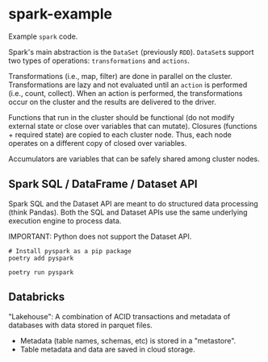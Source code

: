 # spark-example

Example `spark` code.

Spark's main abstraction is the `DataSet` (previously `RDD`). `DataSet`s support
two types of operations: `transformations` and `actions`.

Transformations (i.e., map, filter) are done in parallel on the cluster.
Transformations are lazy and not evaluated until an `action` is performed (i.e.,
count, collect). When an action is performed, the transformations occur on the
cluster and the results are delivered to the driver.

Functions that run in the cluster should be functional (do not modify external
state or close over variables that can mutate). Closures (functions + required
state) are copied to each cluster node. Thus, each node operates on a different
copy of closed over variables.

Accumulators are variables that can be safely shared among cluster nodes.


## Spark SQL / DataFrame / Dataset API

Spark SQL and the Dataset API are meant to do structured data processing (think
Pandas). Both the SQL and Dataset APIs use the same underlying execution engine
to process data.

IMPORTANT: Python does not support the Dataset API.



```shell
# Install pyspark as a pip package
poetry add pyspark

poetry run pyspark
```


## Databricks

"Lakehouse": A combination of ACID transactions and metadata of databases with
data stored in parquet files.

* Metadata (table names, schemas, etc) is stored in a "metastore".
* Table metadata and data are saved in cloud storage.

